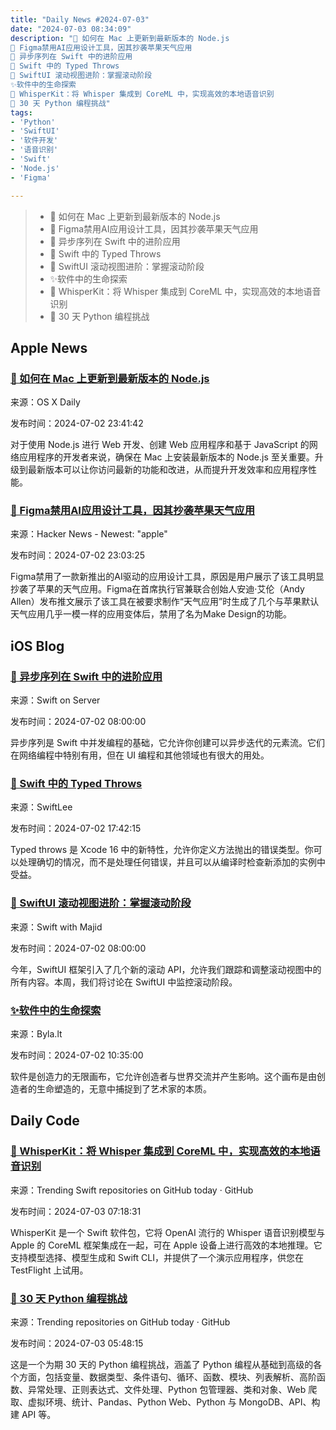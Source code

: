 ```yaml
---
title: "Daily News #2024-07-03"
date: "2024-07-03 08:34:09"
description: "🌟 如何在 Mac 上更新到最新版本的 Node.js
🤖 Figma禁用AI应用设计工具，因其抄袭苹果天气应用
🚀 异步序列在 Swift 中的进阶应用
🎉 Swift 中的 Typed Throws
🎉 SwiftUI 滚动视图进阶：掌握滚动阶段
✨软件中的生命探索
🌟 WhisperKit：将 Whisper 集成到 CoreML 中，实现高效的本地语音识别
🐍 30 天 Python 编程挑战"
tags: 
- 'Python'
- 'SwiftUI'
- '软件开发'
- '语音识别'
- 'Swift'
- 'Node.js'
- 'Figma'

---
```


> - 🌟 如何在 Mac 上更新到最新版本的 Node.js
> - 🤖 Figma禁用AI应用设计工具，因其抄袭苹果天气应用
> - 🚀 异步序列在 Swift 中的进阶应用
> - 🎉 Swift 中的 Typed Throws
> - 🎉 SwiftUI 滚动视图进阶：掌握滚动阶段
> - ✨软件中的生命探索
> - 🌟 WhisperKit：将 Whisper 集成到 CoreML 中，实现高效的本地语音识别
> - 🐍 30 天 Python 编程挑战

## Apple News

### [🌟 如何在 Mac 上更新到最新版本的 Node.js](https://osxdaily.com/2024/07/02/how-update-node-js-latest-version-mac/)

来源：OS X Daily

发布时间：2024-07-02 23:41:42

对于使用 Node.js 进行 Web 开发、创建 Web 应用程序和基于 JavaScript 的网络应用程序的开发者来说，确保在 Mac 上安装最新版本的 Node.js 至关重要。升级到最新版本可以让你访问最新的功能和改进，从而提升开发效率和应用程序性能。

### [🤖 Figma禁用AI应用设计工具，因其抄袭苹果天气应用](https://www.404media.co/figma-disables-ai-app-design-tool-after-it-copied-apples-weather-app/)

来源：Hacker News - Newest: "apple"

发布时间：2024-07-02 23:03:25

Figma禁用了一款新推出的AI驱动的应用设计工具，原因是用户展示了该工具明显抄袭了苹果的天气应用。Figma在首席执行官兼联合创始人安迪·艾伦（Andy Allen）发布推文展示了该工具在被要求制作“天气应用”时生成了几个与苹果默认天气应用几乎一模一样的应用变体后，禁用了名为Make Design的功能。

## iOS Blog

### [🚀 异步序列在 Swift 中的进阶应用](https://swiftonserver.com/advanced-async-sequences/)

来源：Swift on Server

发布时间：2024-07-02 08:00:00

异步序列是 Swift 中并发编程的基础，它允许你创建可以异步迭代的元素流。它们在网络编程中特别有用，但在 UI 编程和其他领域也有很大的用处。

### [🎉 Swift 中的 Typed Throws](https://www.avanderlee.com/swift/typed-throws/)

来源：SwiftLee

发布时间：2024-07-02 17:42:15

Typed throws 是 Xcode 16 中的新特性，允许你定义方法抛出的错误类型。你可以处理确切的情况，而不是处理任何错误，并且可以从编译时检查新添加的实例中受益。

### [🎉 SwiftUI 滚动视图进阶：掌握滚动阶段](https://swiftwithmajid.com/2024/07/02/mastering-scrollview-in-swiftui-scroll-phases/)

来源：Swift with Majid

发布时间：2024-07-02 08:00:00

今年，SwiftUI 框架引入了几个新的滚动 API，允许我们跟踪和调整滚动视图中的所有内容。本周，我们将讨论在 SwiftUI 中监控滚动阶段。

### [✨软件中的生命探索](https://byla.lt/posts/searching-for-life-behind-software)

来源：Byla.lt

发布时间：2024-07-02 10:35:00

软件是创造力的无限画布，它允许创造者与世界交流并产生影响。这个画布是由创造者的生命塑造的，无意中捕捉到了艺术家的本质。


## Daily Code

### [🌟 WhisperKit：将 Whisper 集成到 CoreML 中，实现高效的本地语音识别](https://github.com/argmaxinc/WhisperKit)

来源：Trending Swift repositories on GitHub today · GitHub

发布时间：2024-07-03 07:18:31

WhisperKit 是一个 Swift 软件包，它将 OpenAI 流行​​的 Whisper 语音识别模型与 Apple 的 CoreML 框架集成在一起，可在 Apple 设备上进行高效的本地推理。它支持模型选择、模型生成和 Swift CLI，并提供了一个演示应用程序，供您在 TestFlight 上试用。

### [🐍 30 天 Python 编程挑战](https://github.com/Asabeneh/30-Days-Of-Python)

来源：Trending repositories on GitHub today · GitHub

发布时间：2024-07-03 05:48:15

这是一个为期 30 天的 Python 编程挑战，涵盖了 Python 编程从基础到高级的各个方面，包括变量、数据类型、条件语句、循环、函数、模块、列表解析、高阶函数、异常处理、正则表达式、文件处理、Python 包管理器、类和对象、Web 爬取、虚拟环境、统计、Pandas、Python Web、Python 与 MongoDB、API、构建 API 等。
